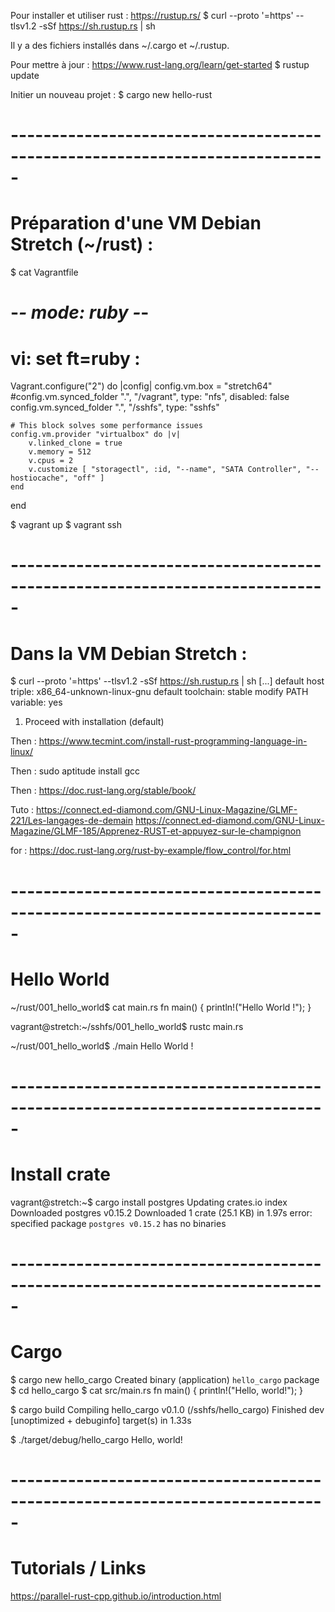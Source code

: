 Pour installer et utiliser rust : https://rustup.rs/
$ curl --proto '=https' --tlsv1.2 -sSf https://sh.rustup.rs | sh

Il y a des fichiers installés dans ~/.cargo et ~/.rustup.

Pour mettre à jour : https://www.rust-lang.org/learn/get-started
$ rustup update

Initier un nouveau projet :
$ cargo new hello-rust


# -----------------------------------------------------------------------------
# Préparation d'une VM Debian Stretch (~/rust) :

$ cat Vagrantfile 
# -*- mode: ruby -*-
# vi: set ft=ruby :

Vagrant.configure("2") do |config|
    config.vm.box = "stretch64"
    #config.vm.synced_folder ".", "/vagrant", type: "nfs", disabled: false
    config.vm.synced_folder ".", "/sshfs", type: "sshfs"

    # This block solves some performance issues
    config.vm.provider "virtualbox" do |v|
        v.linked_clone = true
        v.memory = 512
        v.cpus = 2
        v.customize [ "storagectl", :id, "--name", "SATA Controller", "--hostiocache", "off" ]
    end
end

$ vagrant up
$ vagrant ssh


# -----------------------------------------------------------------------------
# Dans la VM Debian Stretch :

$ curl --proto '=https' --tlsv1.2 -sSf https://sh.rustup.rs | sh
[...]
   default host triple: x86_64-unknown-linux-gnu
     default toolchain: stable
  modify PATH variable: yes
1) Proceed with installation (default)

Then :
https://www.tecmint.com/install-rust-programming-language-in-linux/

Then :
sudo aptitude install gcc

Then :
https://doc.rust-lang.org/stable/book/

Tuto :
https://connect.ed-diamond.com/GNU-Linux-Magazine/GLMF-221/Les-langages-de-demain
https://connect.ed-diamond.com/GNU-Linux-Magazine/GLMF-185/Apprenez-RUST-et-appuyez-sur-le-champignon

for :
https://doc.rust-lang.org/rust-by-example/flow_control/for.html


# -----------------------------------------------------------------------------
# Hello World

~/rust/001_hello_world$ cat main.rs 
fn main() {
    println!("Hello World !");
}

vagrant@stretch:~/sshfs/001_hello_world$ rustc main.rs 

~/rust/001_hello_world$ ./main 
Hello World !


# -----------------------------------------------------------------------------
# Install crate

vagrant@stretch:~$ cargo install postgres
    Updating crates.io index
  Downloaded postgres v0.15.2
  Downloaded 1 crate (25.1 KB) in 1.97s
error: specified package `postgres v0.15.2` has no binaries


# -----------------------------------------------------------------------------
# Cargo

$ cargo new hello_cargo
     Created binary (application) `hello_cargo` package
$ cd hello_cargo
$ cat src/main.rs 
fn main() {
    println!("Hello, world!");
}

$ cargo build
   Compiling hello_cargo v0.1.0 (/sshfs/hello_cargo)
    Finished dev [unoptimized + debuginfo] target(s) in 1.33s

$ ./target/debug/hello_cargo 
Hello, world!


# -----------------------------------------------------------------------------
# Tutorials / Links
https://parallel-rust-cpp.github.io/introduction.html
